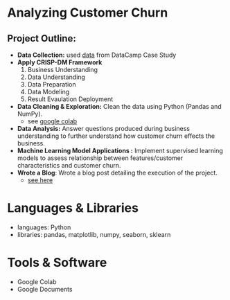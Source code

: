 # Analyzing Customer Churn

## Project Outline:
* **Data Collection:** used [data](https://assets.datacamp.com/production/repositories/5993/datasets/00187c4ac7192534646c5b71b260f0de880c6954/Case%20Study%20Analyzing%20Customer%20Churn%20in%20Power%20BI%20-%20Exercises%20and%20Datasets.pdf)
 from DataCamp Case Study
* **Apply CRISP-DM Framework**
  1. Business Understanding
  2. Data Understanding
  3. Data Preparation
  4. Data Modeling
  5. Result Evaulation Deployment
* **Data Cleaning & Exploration:** Clean the data using Python (Pandas and NumPy).
  * see [google colab](https://github.com/ELBrown11/Analyzing-Customer-Churn-using-Machine-Learning/blob/main/CustomerChurn.ipynb)   
* **Data Analysis:** Answer questions produced during business understanding to further understand how customer churn effects the business.
* **Machine Learning Model Applications :** Implement supervised learning models to assess relationship between features/customer characteristics and customer churn.
* **Wrote a Blog**: Wrote a blog post detailing the execution of the project.
  * [see here](https://medium.com/@ebonibrown2017/this-is-why-customers-churn-and-how-crisp-dm-will-make-you-a-data-pro-b00227773fb4)

# Languages & Libraries
* languages: Python
* libraries: pandas, matplotlib, numpy, seaborn, sklearn

# Tools & Software
* Google Colab
* Google Documents
